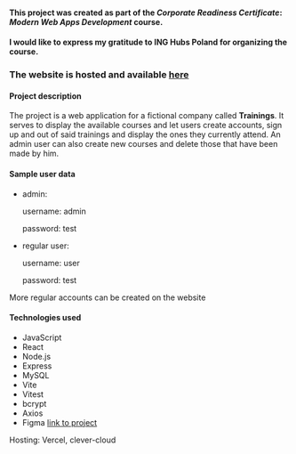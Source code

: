 #### This project was created as part of the _Corporate Readiness Certificate_: _Modern Web Apps Development_ course.
 
 
#### I would like to express my gratitude to **ING Hubs Poland** for organizing the course.


### The website is hosted and available **[here](https://crc-modern-web-development.vercel.app/)**

#### Project description

The project is a web application for a fictional company called **Trainings**. It serves to display the available courses and let users create accounts, sign up and out of said trainings and display the ones they currently attend. An admin user can also create new courses and delete those that have been made by him.

#### Sample user data

- admin:

  username: admin
  
  password: test
- regular user:

  username: user
  
  password: test

More regular accounts can be created on the website

#### Technologies used

- JavaScript
- React
- Node.js
- Express
- MySQL
- Vite
- Vitest
- bcrypt
- Axios
- Figma [link to project](https://www.figma.com/community/file/1242498176864334128)

Hosting: Vercel, clever-cloud
